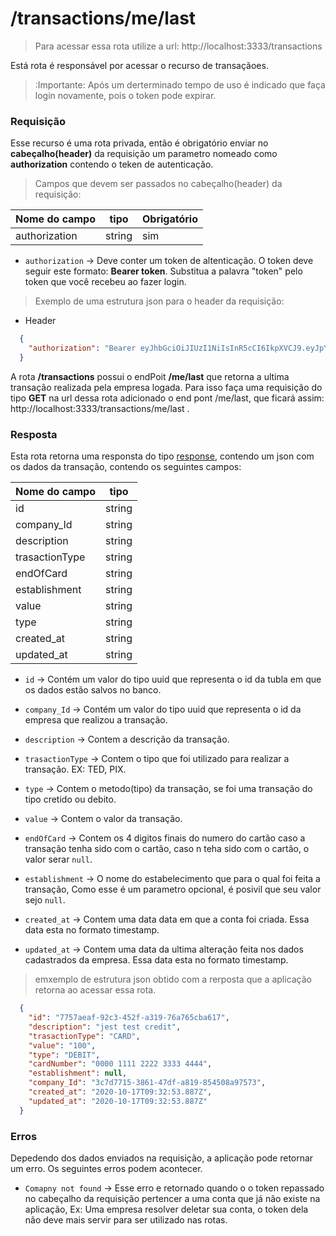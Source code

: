 # /transactions/me/last

> Para acessar essa rota utilize a url: http://localhost:3333/transactions

Está rota é responsável por acessar o recurso de transaçãoes.

> :Importante: Após um derterminado tempo de uso é indicado que faça login novamente, pois o token pode expirar.

### Requisição

  Esse recurso é uma rota privada, então é obrigatório enviar no **cabeçalho(header)** da requisição um parametro nomeado como **authorization** contendo o teken de autenticação.

 > Campos que devem ser passados no cabeçalho(header) da requisição:

  Nome do campo  | tipo   | Obrigatório
  ------- | ------ | -----------
  authorization | string |  sim

  - ```authorization``` -> Deve conter um token de altenticação. O token deve seguir este formato: **Bearer token**. Substitua a palavra "token" pelo token que você recebeu ao fazer login.

  > Exemplo de uma estrutura json para o header da requisição:

  - Header

  ```json
    {
      "authorization": "Bearer eyJhbGciOiJIUzI1NiIsInR5cCI6IkpXVCJ9.eyJpYXQiOjE2MDI5MTYyNzcsImV4cCI6MTYwMjkyMzQ3Nywic3ViIjoiM2M3ZDc3MTUtMzg2MS00N2RmLWE4MTktODU0NTA4YTk3NTczIn0.Hny0UclzxxklnHYMP8FrBX4i4T79U5a2lgBMJMKxzFw"
    }
  ```

  A rota **/transactions** possui o endPoit **/me/last** que retorna a ultima transação realizada pela empresa logada. Para isso faça uma requisição do tipo **GET** na url dessa rota adicionado o end pont /me/last, que ficará assim: http://localhost:3333/transactions/me/last .

### Resposta

Esta rota retorna uma responsta do tipo [response](https://expressjs.com/pt-br/api.html#res), contendo um json com os dados da transação, contendo os seguintes campos:

  Nome do campo  | tipo
  -------------- | ----
  id             | string
  company_Id     | string
  description    | string
  trasactionType | string
  endOfCard      | string
  establishment  | string
  value          | string
  type           | string
  created_at     | string
  updated_at     | string

 - ```id``` -> Contém um valor do tipo uuid que representa o id da tubla em que os dados estão salvos no banco.

  - ```company_Id``` -> Contém um valor do tipo uuid que representa o id da empresa que realizou a transação.

  - ```description``` -> Contem a descrição da transação.

  - ```trasactionType``` -> Contem o tipo que foi utilizado para realizar a transação. EX: TED, PIX.

  - ```type``` -> Contem o metodo(tipo) da transação, se foi uma transação do tipo cretido ou debito.

  - ```value``` -> Contem o valor da transação.

  - ```endOfCard``` -> Contem os 4 digitos finais do numero do cartão caso a transação tenha sido com o cartão, caso n teha sido com o cartão, o valor serar ```null```.

  - ```establishment``` -> O nome do estabelecimento que para o qual foi feita a transação, Como esse é um parametro opcional, é posivil que seu valor sejo ```null```.

  - ```created_at``` -> Contem uma data data em que a conta foi criada. Essa data esta no formato timestamp.

  - ```updated_at``` -> Contem uma data da ultima alteração feita nos dados cadastrados da empresa. Essa data esta no formato timestamp.


> emxemplo de  estrutura json obtido com a rerposta que a aplicação retorna ao acessar essa rota.

```json
  {
    "id": "7757aeaf-92c3-452f-a319-76a765cba617",
    "description": "jest test credit",
    "trasactionType": "CARD",
    "value": "100",
    "type": "DEBIT",
    "cardNumber": "0000 1111 2222 3333 4444",
    "establishment": null,
    "company_Id": "3c7d7715-3861-47df-a819-854508a97573",
    "created_at": "2020-10-17T09:32:53.887Z",
    "updated_at": "2020-10-17T09:32:53.887Z"
  }
```

### Erros

Depedendo dos dados enviados na requisição, a aplicação pode retornar um erro. Os seguintes erros podem acontecer.

- ```Comapny not found``` -> Esse erro e retornado quando o o token repassado no cabeçalho da requisição pertencer a uma conta que já não existe na aplicação, Ex: Uma empresa resolver deletar sua conta, o token dela não deve mais servir para ser utilizado nas rotas.





